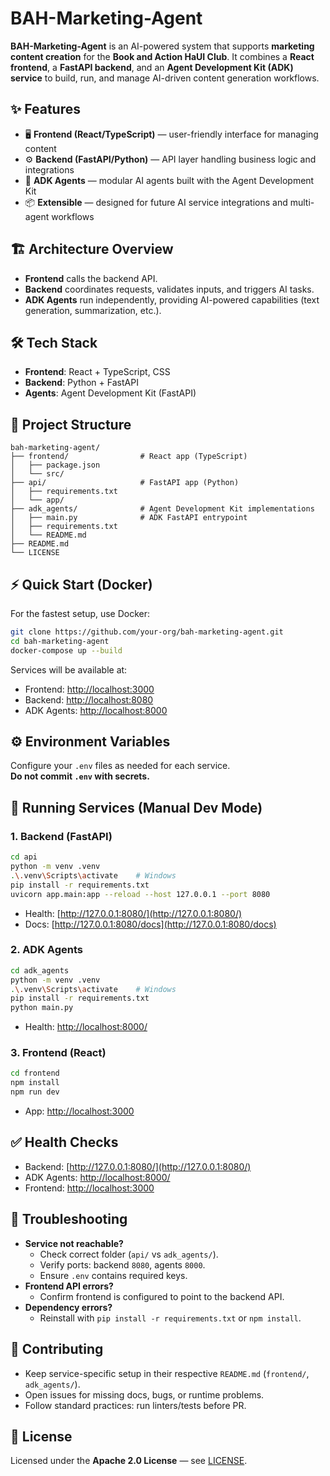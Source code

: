 # BAH-Marketing-Agent

**BAH-Marketing-Agent** is an AI-powered system that supports **marketing content creation** for the **Book and Action HaUI Club**.
It combines a **React frontend**, a **FastAPI backend**, and an **Agent Development Kit (ADK) service** to build, run, and manage AI-driven content generation workflows.

## ✨ Features

* 🖥️ **Frontend (React/TypeScript)** — user-friendly interface for managing content
* ⚙️ **Backend (FastAPI/Python)** — API layer handling business logic and integrations
* 🤖 **ADK Agents** — modular AI agents built with the Agent Development Kit
* 📦 **Extensible** — designed for future AI service integrations and multi-agent workflows

## 🏗️ Architecture Overview

* **Frontend** calls the backend API.
* **Backend** coordinates requests, validates inputs, and triggers AI tasks.
* **ADK Agents** run independently, providing AI-powered capabilities (text generation, summarization, etc.).

## 🛠 Tech Stack

* **Frontend**: React + TypeScript, CSS
* **Backend**: Python + FastAPI
* **Agents**: Agent Development Kit (FastAPI)

## 📂 Project Structure

```text
bah-marketing-agent/
├── frontend/                # React app (TypeScript)
│   ├── package.json
│   └── src/
├── api/                     # FastAPI app (Python)
│   ├── requirements.txt
│   └── app/
├── adk_agents/              # Agent Development Kit implementations
│   ├── main.py              # ADK FastAPI entrypoint
│   ├── requirements.txt
│   └── README.md
├── README.md
└── LICENSE
```

## ⚡ Quick Start (Docker)

For the fastest setup, use Docker:

```bash
git clone https://github.com/your-org/bah-marketing-agent.git
cd bah-marketing-agent
docker-compose up --build
```

Services will be available at:

* Frontend: [http://localhost:3000](http://localhost:3000)
* Backend: [http://localhost:8080](http://localhost:8080)
* ADK Agents: [http://localhost:8000](http://localhost:8000)

## ⚙️ Environment Variables

Configure your `.env` files as needed for each service.  
**Do not commit `.env` with secrets.**

## 🔧 Running Services (Manual Dev Mode)

### 1. Backend (FastAPI)

```bash
cd api
python -m venv .venv
.\.venv\Scripts\activate    # Windows
pip install -r requirements.txt
uvicorn app.main:app --reload --host 127.0.0.1 --port 8080
```

* Health: [http://127.0.0.1:8080/](http://127.0.0.1:8080/)
* Docs: [http://127.0.0.1:8080/docs](http://127.0.0.1:8080/docs)

### 2. ADK Agents

```bash
cd adk_agents
python -m venv .venv
.\.venv\Scripts\activate    # Windows
pip install -r requirements.txt
python main.py
```

* Health: [http://localhost:8000/](http://localhost:8000/)

### 3. Frontend (React)

```bash
cd frontend
npm install
npm run dev
```

* App: [http://localhost:3000](http://localhost:3000)

## ✅ Health Checks

* Backend: [http://127.0.0.1:8080/](http://127.0.0.1:8080/)
* ADK Agents: [http://localhost:8000/](http://localhost:8000/)
* Frontend: [http://localhost:3000](http://localhost:3000)

## 🐞 Troubleshooting

* **Service not reachable?**
  * Check correct folder (`api/` vs `adk_agents/`).
  * Verify ports: backend `8080`, agents `8000`.
  * Ensure `.env` contains required keys.
* **Frontend API errors?**
  * Confirm frontend is configured to point to the backend API.
* **Dependency errors?**
  * Reinstall with `pip install -r requirements.txt` or `npm install`.

## 🤝 Contributing

* Keep service-specific setup in their respective `README.md` (`frontend/`, `adk_agents/`).
* Open issues for missing docs, bugs, or runtime problems.
* Follow standard practices: run linters/tests before PR.

## 📜 License

Licensed under the **Apache 2.0 License** — see [LICENSE](./LICENSE).